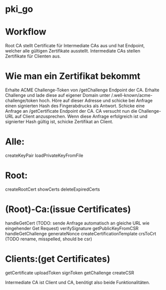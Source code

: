 # pki_go

# Workflow
Root CA stellt Certificate für Intermediate CAs aus und hat Endpoint, welcher alle gültigen Zertifikate ausstellt.
Intermediate CAs stellen Zertifikate für Clienten aus.

# Wie man ein Zertifikat bekommt

Erhalte ACME Challenge-Token von /getChallenge Endpoint der CA.
Erhalte Challenge und lade diese auf eigener Domain unter /.well-known/acme-challenge/token hoch.
Höre auf dieser Adresse und schicke bei Anfrage einen signierten Hash des Fingerabdrucks als Antwort.
Schicke eine Anfrage an /getCertificate Endpoint der CA. CA versucht nun die Challenge-URL auf Client anzusprechen. Wenn diese Anfrage erfolgreich ist und signierter Hash gültig ist, schicke Zertifikat an Client.


# Alle:
createKeyPair
loadPrivateKeyFromFile


# Root:
createRootCert
showCerts
deleteExpiredCerts

# (Root)-Ca:(issue Certificates)
handleGetCert (TODO: sende Anfrage automatisch an gleiche URL wie eingehender Get Request)
verifySignature
getPublicKeyFromCSR
handleGetChallenge
generateNonce
createCertificationTemplate
crsToCrt (TODO rename, misspelled, should be csr)


# Clients:(get Certificates)
getCertificate
uploadToken
signToken
getChallenge
createCSR

Intermediate CA ist Client und CA, benötigt also beide Funktionalitäten.